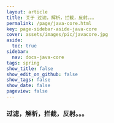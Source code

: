 ```yaml
---
layout: article
title: 关于 过滤，解析，拦截，反射。。。
permalink: /page/java-core.html
key: page-sidebar-aside-java-core
cover: assets/images/pic/javacore.jpg
aside:
  toc: true
sidebar:
  nav: docs-java-core
tags: spring
show_title: false
show_edit_on_github: false
show_tags: false
show_date: false
pageview: false
---
```

<style>
  .hero-example p {
    margin: .5rem 0;
  }
  .hero-example--height {
    height: 500px;
  }
  .hero-fill-example {
    background-color: #ccc;
  }
  .hero-fill-example--dark {
    background-color: #123;
  }
  .hero-bg-image-example {
    background-image: url("/docs/assets/images/cover18.jpg");
  }
  .hero-bg-image-example--linear-gradient {
    background-image: linear-gradient(135deg, rgba(255, 69, 0, .5), rgba(255, 197, 0, .2)), url("/docs/assets/images/cover3.jpg");
  }
</style>

<div class="hero hero-example hero--dark hero-bg-image-example my-3">
  <div class="hero__content">
    <h3>过滤，解析，拦截，反射。。。</h3>
  </div>
</div>

